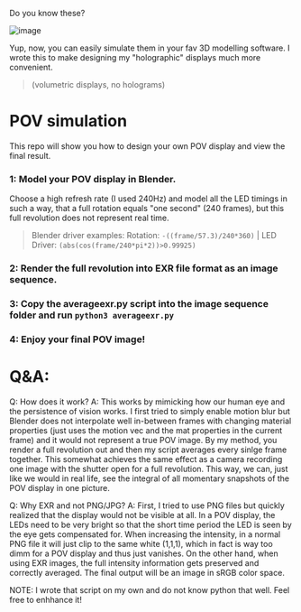 Do you know these?

![image](https://github.com/SinanAkkoyun/POV/assets/43215895/76b96782-e845-4a29-8a14-507caa78b212)

Yup, now, you can easily simulate them in your fav 3D modelling software. I wrote this to make designing my "holographic" displays much more convenient.
> (volumetric displays, no holograms)


# POV simulation

This repo will show you how to design your own POV display and view the final result.




### 1: Model your POV display in Blender.
Choose a high refresh rate (I used 240Hz) and model all the LED timings in such a way, that a full rotation equals "one second" (240 frames), but this full revolution does not represent real time.

> Blender driver examples:
Rotation: `-((frame/57.3)/240*360)` | LED Driver: `(abs(cos(frame/240*pi*2))>0.99925)`


### 2: Render the full revolution into EXR file format as an image sequence.


### 3: Copy the averageexr.py script into the image sequence folder and run `python3 averageexr.py`


### 4: Enjoy your final POV image!




# Q&A:

Q: How does it work?
A: This works by mimicking how our human eye and the persistence of vision works.
I first tried to simply enable motion blur but Blender does not interpolate well in-between frames with changing material properties (just uses the motion vec and the mat properties in the current frame) and it would not represent a true POV image.
By my method, you render a full revolution out and then my script averages every sinlge frame together. This somewhat achieves the same effect as a camera recording one image with the shutter open for a full revolution. This way, we can, just like we would in real life, see the integral of all momentary snapshots of the POV display in one picture.

Q: Why EXR and not PNG/JPG?
A: First, I tried to use PNG files but quickly realized that the display would not be visible at all. In a POV display, the LEDs need to be very bright so that the short time period the LED is seen by the eye gets compensated for.
When increasing the intensity, in a normal PNG file it will just clip to the same white (1,1,1), which in fact is way too dimm for a POV display and thus just vanishes. On the other hand, when using EXR images, the full intensity information gets preserved and correctly averaged.
The final output will be an image in sRGB color space.


NOTE: I wrote that script on my own and do not know python that well. Feel free to enhhance it!
